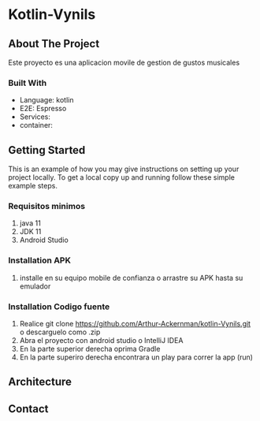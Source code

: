 # Kotlin-Vynils

<!--
## Table of Contents
* [About the Project](#about-the-project)
  * [Built With](#built-with)
* [Getting Started](#getting-started)
  * [Prerequisites](#prerequisites)
  * [Installation](#installation)
* [Usage](#usage)
* [API](#api)
* [System errors](#system-errors)
* [Roadmap](#roadmap)
* [Contributing](#contributing)
* [License](#license)
* [Contact](#contact)
* [Acknowledgements](#acknowledgements)
-->
<!-- ABOUT THE PROJECT -->
## About The Project

Este proyecto es una aplicacion movile de gestion de gustos musicales

### Built With
* Language: kotlin
* E2E: Espresso
* Services:
* container:


<!-- GETTING STARTED -->
## Getting Started

This is an example of how you may give instructions on setting up your project locally.
To get a local copy up and running follow these simple example steps.

### Requisitos minimos

1. java 11
2. JDK 11
3. Android Studio

### Installation APK

1. installe en su equipo mobile de confianza o arrastre su APK hasta su emulador

### Installation Codigo fuente

1. Realice git clone https://github.com/Arthur-Ackernman/kotlin-Vynils.git o descarguelo como .zip
2. Abra el proyecto con android studio o IntelliJ IDEA
3. En la parte superior derecha oprima Gradle
4. En la parte superiro derecha encontrara un play para correr la app (run)



<!-- ARCHITECTURE -->
## Architecture


<!-- CONTACT -->
## Contact
